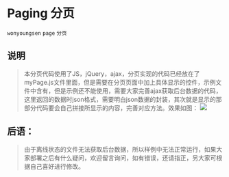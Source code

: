 # Paging 分页

`wonyoungsen` `page`  `分页`

## 说明

> 本分页代码使用了JS，jQuery，ajax，分页实现的代码已经放在了myPage.js文件里面，但是需要在分页页面中加上具体显示的控件，示例文件中含有，但是示例还不能使用，需要大家完善ajax获取后台数据的代码，这里返回的数据时json格式，需要明白json数据的封装，其次就是显示的那部分代码要会自己拼接所显示的内容，完善对应方法。效果如图：
![](https://raw.githubusercontent.com/wonyoungsen/paging/master/page1.png)



## 后语：

> 由于离线状态的文件无法获取后台数据，所以样例中无法正常运行，如果大家部署之后有什么疑问，欢迎留言询问，如有错误，还请指正，另大家可根据自己喜好进行修改。

